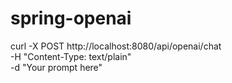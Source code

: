 # spring-openai
curl -X POST http://localhost:8080/api/openai/chat \
-H "Content-Type: text/plain" \
-d "Your prompt here"